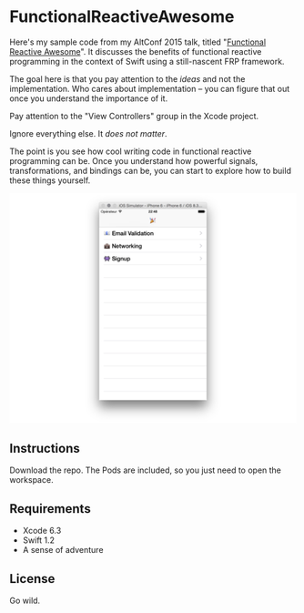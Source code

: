 # FunctionalReactiveAwesome

Here's my sample code from my AltConf 2015 talk, titled "[Functional Reactive Awesome](https://speakerdeck.com/ashfurrow/functional-reactive-awesome)". It discusses the benefits of functional reactive programming in the context of Swift using a still-nascent FRP framework. 

The goal here is that you pay attention to the _ideas_ and not the implementation. Who cares about implementation – you can figure that out once you understand the importance of it. 

Pay attention to the "View Controllers" group in the Xcode project. 

Ignore everything else. It _does not matter_. 

The point is you see how cool writing code in functional reactive programming can be. Once you understand how powerful signals, transformations, and bindings can be, you can start to explore how to build these things yourself. 

![Screenshot](/web/screenshot.png)

## Instructions

Download the repo. The Pods are included, so you just need to open the workspace. 

## Requirements

- Xcode 6.3 
- Swift 1.2
- A sense of adventure

## License

Go wild.
